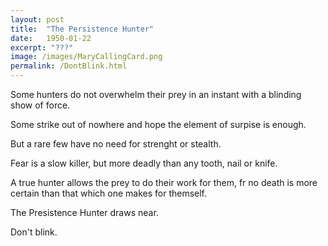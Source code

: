 ```yaml
---
layout: post
title:  "The Persistence Hunter"
date:   1950-01-22
excerpt: "???"
image: /images/MaryCallingCard.png
permalink: /DontBlink.html
---
```


Some hunters do not overwhelm their prey in an instant with a blinding show of force.

Some strike out of nowhere and hope the element of surpise is enough.

But a rare few have no need for strenght or stealth.

Fear is a slow killer, but more deadly than any tooth, nail or knife.

A true hunter allows the prey to do their work for them, fr no death is more certain than that which one makes for themself.

The Presistence Hunter draws near.

Don't blink.

